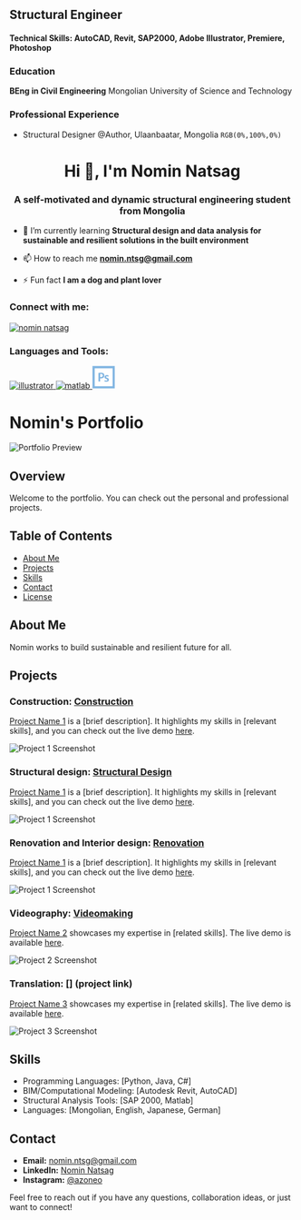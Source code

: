 ## Structural Engineer

#### Technical Skills: AutoCAD, Revit, SAP2000, Adobe Illustrator, Premiere, Photoshop

### Education
**BEng in Civil Engineering**
Mongolian University of Science and Technology

### Professional Experience

- Structural Designer @Author, Ulaanbaatar, Mongolia
`RGB(0%,100%,0%)`

<h1 align="center">Hi 👋, I'm Nomin Natsag</h1>
<h3 align="center">A self-motivated and dynamic structural engineering student from Mongolia</h3>

- 🌱 I’m currently learning **Structural design and data analysis for sustainable and resilient solutions in the built environment**

- 📫 How to reach me **nomin.ntsg@gmail.com**

- ⚡ Fun fact **I am a dog and plant lover**

<h3 align="left">Connect with me:</h3>
<p align="left">
<a href="https://linkedin.com/in/nomin natsag" target="blank"><img align="center" src="https://raw.githubusercontent.com/rahuldkjain/github-profile-readme-generator/master/src/images/icons/Social/linked-in-alt.svg" alt="nomin natsag" height="30" width="40" /></a>
</p>

<h3 align="left">Languages and Tools:</h3>
<p align="left"> <a href="https://www.adobe.com/in/products/illustrator.html" target="_blank" rel="noreferrer"> <img src="https://www.vectorlogo.zone/logos/adobe_illustrator/adobe_illustrator-icon.svg" alt="illustrator" width="40" height="40"/> </a> <a href="https://www.mathworks.com/" target="_blank" rel="noreferrer"> <img src="https://upload.wikimedia.org/wikipedia/commons/2/21/Matlab_Logo.png" alt="matlab" width="40" height="40"/> </a> <a href="https://www.photoshop.com/en" target="_blank" rel="noreferrer"> <img src="https://raw.githubusercontent.com/devicons/devicon/master/icons/photoshop/photoshop-line.svg" alt="photoshop" width="40" height="40"/> </a> </p>



# Nomin's Portfolio

![Portfolio Preview]()

## Overview

 Welcome to the portfolio. You can check out the personal and professional projects. 

## Table of Contents

- [About Me](#about-me)
- [Projects](#projects)
- [Skills](#skills)
- [Contact](#contact)
- [License](#license)

## About Me

Nomin works to build sustainable and resilient future for all.

## Projects

### Construction: [Construction](project1_link)

[Project Name 1](project1_link) is a [brief description]. It highlights my skills in [relevant skills], and you can check out the live demo [here](project1_live_demo_link).

![Project 1 Screenshot](project1_screenshot.png)

### Structural design: [Structural Design](project1_link)

[Project Name 1](project1_link) is a [brief description]. It highlights my skills in [relevant skills], and you can check out the live demo [here](project1_live_demo_link).

![Project 1 Screenshot](project1_screenshot.png)

### Renovation and Interior design: [Renovation](project1_link)

[Project Name 1](project1_link) is a [brief description]. It highlights my skills in [relevant skills], and you can check out the live demo [here](project1_live_demo_link).

![Project 1 Screenshot](project1_screenshot.png)

### Videography: [Videomaking](https://www.youtube.com/watch?v=H7goEbjbmtY/)

[Project Name 2](project2_link) showcases my expertise in [related skills]. The live demo is available [here](project2_live_demo_link).

![Project 2 Screenshot](project2_screenshot.png)

### Translation: [] (project link)

[Project Name 3](project2_link) showcases my expertise in [related skills]. The live demo is available [here](project2_live_demo_link).

![Project 3 Screenshot](project2_screenshot.png)

## Skills

- Programming Languages: [Python, Java, C#]
- BIM/Computational Modeling: [Autodesk Revit, AutoCAD]
- Structural Analysis Tools: [SAP 2000, Matlab]
- Languages: [Mongolian, English, Japanese, German]

## Contact

- **Email:** [nomin.ntsg@gmail.com](mailto:nomin.ntsg@gmail.com)
- **LinkedIn:** [Nomin Natsag](https://www.linkedin.com/in/nomin-natsag/)
- **Instagram:** [@azoneo](https://www.instagram.com/azoneo/)

Feel free to reach out if you have any questions, collaboration ideas, or just want to connect!

